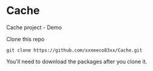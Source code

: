 # Cache
Cache project - Demo

Clone this repo

`git clone https://github.com/xxneeco83xx/Cache.git`

You'll need to download the packages after you clone it.
